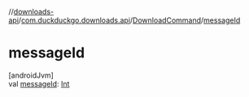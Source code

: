 //[downloads-api](../../../index.md)/[com.duckduckgo.downloads.api](../index.md)/[DownloadCommand](index.md)/[messageId](message-id.md)

# messageId

[androidJvm]\
val [messageId](message-id.md): [Int](https://kotlinlang.org/api/latest/jvm/stdlib/kotlin/-int/index.html)
